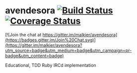 avendesora [![Build Status](https://travis-ci.org/malkier/avendesora.png?branch=develop)](https://travis-ci.org/malkier/avendesora) [![Coverage Status](https://coveralls.io/repos/malkier/avendesora/badge.png?branch=develop)](https://coveralls.io/r/malkier/avendesora)
=====

[![Join the chat at https://gitter.im/malkier/avendesora](https://badges.gitter.im/Join%20Chat.svg)](https://gitter.im/malkier/avendesora?utm_source=badge&utm_medium=badge&utm_campaign=pr-badge&utm_content=badge)

Educational, TDD Ruby IRCd implementation
